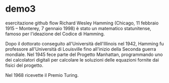 # demo3
esercitazione github flow
Richard Wesley Hamming (Chicago, 11 febbraio 1915 – Monterey, 7 gennaio 1998) è stato un matematico statunitense, famoso per l'ideazione del Codice di Hamming.

Dopo il dottorato conseguito all'Università dell'Illinois nel 1942, Hamming fu professore all'Università di Louisville fino all'inizio della Seconda guerra mondiale. Nel 1945 fece parte del Progetto Manhattan, programmando uno dei calcolatori digitali per calcolare le soluzioni delle equazioni fornite dai fisici del progetto.

Nel 1968 ricevette il Premio Turing. 
